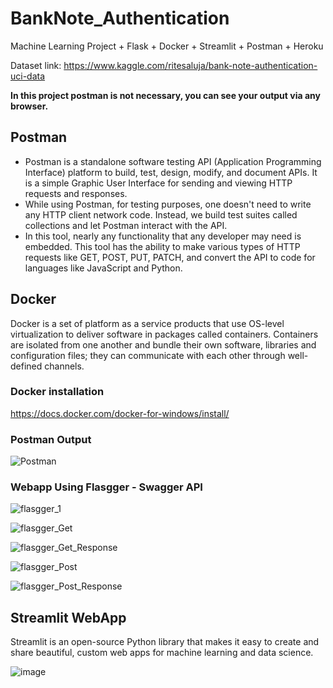 # BankNote_Authentication
Machine Learning Project + Flask + Docker + Streamlit + Postman + Heroku


Dataset link: https://www.kaggle.com/ritesaluja/bank-note-authentication-uci-data

**In this project postman is not necessary, you can see your output via any browser.**
## Postman

* Postman is a standalone software testing API (Application Programming Interface) platform to build, test, design, modify, and document APIs. It is a simple Graphic User Interface for sending and viewing HTTP requests and responses.
* While using Postman, for testing purposes, one doesn't need to write any HTTP client network code. Instead, we build test suites called collections and let Postman interact with the API.
* In this tool, nearly any functionality that any developer may need is embedded. This tool has the ability to make various types of HTTP requests like GET, POST, PUT, PATCH, and convert the API to code for languages like JavaScript and Python.

## Docker
Docker is a set of platform as a service products that use OS-level virtualization to deliver software in packages called containers. Containers are isolated from one another and bundle their own software, libraries and configuration files; they can communicate with each other through well-defined channels.

### Docker installation
https://docs.docker.com/docker-for-windows/install/

### Postman Output

![Postman](https://user-images.githubusercontent.com/62986688/117571512-7cf2f600-b0ec-11eb-875e-7a3bd2cc3ee1.png)

### Webapp Using Flasgger - Swagger API
![flasgger_1](https://user-images.githubusercontent.com/62986688/117620842-85037200-b18e-11eb-8537-bb63dc1f4a4c.png)

![flasgger_Get](https://user-images.githubusercontent.com/62986688/117620859-892f8f80-b18e-11eb-957b-c7af9c27cfec.png)

![flasgger_Get_Response](https://user-images.githubusercontent.com/62986688/117620869-8d5bad00-b18e-11eb-89e1-07b0e3ebcbf4.png)

![flasgger_Post](https://user-images.githubusercontent.com/62986688/117620883-9187ca80-b18e-11eb-8bd4-4f31520a0617.png)

![flasgger_Post_Response](https://user-images.githubusercontent.com/62986688/117620893-964c7e80-b18e-11eb-9537-55bbf4634160.png)

## Streamlit WebApp
Streamlit is an open-source Python library that makes it easy to create and share beautiful, custom web apps for machine learning and data science.

![image](https://user-images.githubusercontent.com/62986688/118081753-9e4c2e80-b3d9-11eb-9684-d9f6a318a730.png)
